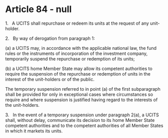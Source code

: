 # Article 84 - null


1.   A UCITS shall repurchase or redeem its units at the request of any unit-holder.

2.   By way of derogation from paragraph 1:

(a) a UCITS may, in accordance with the applicable national law, the fund rules or the instruments of incorporation of the investment company, temporarily suspend the repurchase or redemption of its units;

(b) a UCITS home Member State may allow its competent authorities to require the suspension of the repurchase or redemption of units in the interest of the unit-holders or of the public.

The temporary suspension referred to in point (a) of the first subparagraph shall be provided for only in exceptional cases where circumstances so require and where suspension is justified having regard to the interests of the unit-holders.

3.   In the event of a temporary suspension under paragraph 2(a), a UCITS shall, without delay, communicate its decision to its home Member State competent authorities and to the competent authorities of all Member States in which it markets its units.
